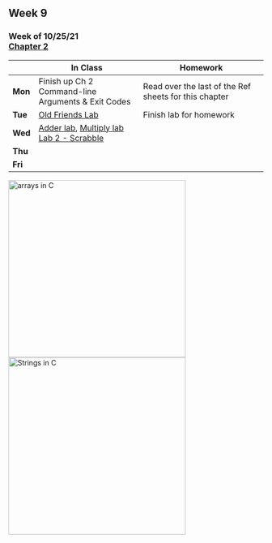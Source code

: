 ## Week 9

### Week of 10/25/21<br>[Chapter 2](/apcsp/curriculum/2)

  |       |In Class               |Homework   |
  |-------|---------              |---------  |
  |**Mon**|Finish up Ch 2<br>Command-line Arguments & Exit Codes |Read over the last of the Ref sheets for this chapter |
  |**Tue**|[Old Friends Lab](https://lab.cs50.io/candib80/cs50labs/c/oldFriends/) |Finish lab for homework |
  |**Wed**|[Adder lab](https://lab.cs50.io/candib80/cs50labs/c/adder/), [Multiply lab](https://lab.cs50.io/candib80/cs50labs/c/mult/) [Lab 2 - Scrabble](https://candib80.github.io/apcsp/psets/scrabble) | |
  |**Thu**| | |
  |**Fri**| | |


<meta http-equiv="refresh" content="300"/>

<img src="https://media.geeksforgeeks.org/wp-content/cdn-uploads/Array-Declaration-In-C.png" alt="arrays in C" height="350">
<img src="https://media.geeksforgeeks.org/wp-content/cdn-uploads/20201209135923/String-in-C.png" alt="Strings in C" height="350">
